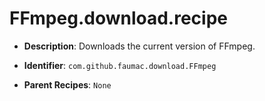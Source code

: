 # FFmpeg.download.recipe

- **Description**: Downloads the current version of FFmpeg.

- **Identifier**: `com.github.faumac.download.FFmpeg`

- **Parent Recipes**: `None`